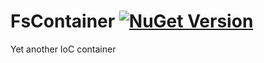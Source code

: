 # FsContainer [![NuGet Version](http://img.shields.io/nuget/v/Fs.Container.svg?style=flat)](https://www.nuget.org/packages/Fs.Container/) 
Yet another IoC container
